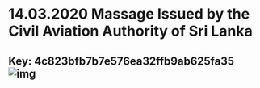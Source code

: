 # 14.03.2020 Massage Issued by the Civil Aviation Authority of Sri Lanka 
Key: 4c823bfb7b7e576ea32ffb9ab625fa35 
![img](img/4c823bfb7b7e576ea32ffb9ab625fa35.jpg)
---
```

```
